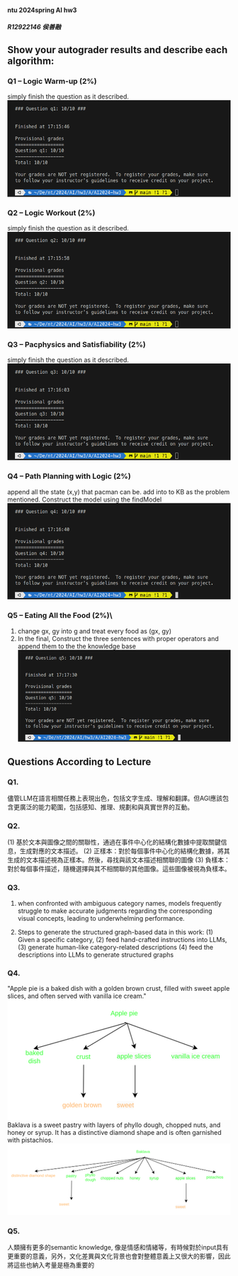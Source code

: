 #### ntu 2024spring AI hw3 
##### R12922146 侯善融

## Show your autograder results and describe each algorithm:
### Q1 – Logic Warm-up (2%)
simply finish the question as it described.
![img](pic/q1.png)



### Q2 – Logic Workout (2%)
simply finish the question as it described.
![img](pic/q2.png)



### Q3 – Pacphysics and Satisfiability (2%)
simply finish the question as it described.
![img](pic/q3.png)



### Q4 – Path Planning with Logic (2%)
append all the state (x,y) that pacman can be. add into to KB as the problem mentioned.
Construct the model using the findModel
![img](pic/q4.png)



### Q5 – Eating All the Food (2%)\
1. change gx, gy into g and treat every food as (gx, gy)
2. In the final, Construct the three sentences with proper operators and append them to the the knowledge base
![img](pic/q5.png)





## Questions According to Lecture
### Q1. 
儘管LLM在語言相關任務上表現出色，包括文字生成、理解和翻譯。但AGI應該包含更廣泛的能力範圍，包括感知、推理、規劃和與真實世界的互動。
### Q2. 
(1) 基於文本與圖像之間的關聯性，通過在事件中心化的結構化數據中提取關鍵信息，生成對應的文本描述。
(2) 正樣本：對於每個事件中心化的結構化數據，將其生成的文本描述視為正樣本。然後，尋找與該文本描述相關聯的圖像
(3) 負樣本：對於每個事件描述，隨機選擇與其不相關聯的其他圖像。這些圖像被視為負樣本。

### Q3. 

1. when confronted with ambiguous category names, models frequently struggle to make accurate judgments regarding the corresponding visual concepts, leading to underwhelming performance.

2. Steps to generate the structured graph-based data in this work: 
	(1) Given a specific category, 
	(2) feed hand-crafted instructions into LLMs, 
	(3) generate human-like category-related descriptions
	(4) feed the descriptions into LLMs to generate structured graphs

### Q4. 
"Apple pie is a baked dish with a golden brown crust, filled with sweet apple slices, and often served with vanilla ice cream." 	
![img](pic/chart1.png)
Baklava is a sweet pastry with layers of phyllo dough, chopped nuts, and honey or syrup. It has a distinctive diamond shape and is often garnished with pistachios.
![img](pic/chart2.png)

### Q5. 
人類擁有更多的semantic knowledge, 像是情感和情緒等，有時候對於input具有更重要的意義，另外，文化差異與文化背景也會對整體意義上又很大的影響，因此將這些也納入考量是極為重要的